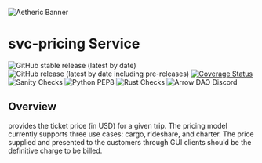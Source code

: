 ![Aetheric Banner](https://github.com/aetheric-oss/.github/raw/main/assets/readme-banner.png)

# svc-pricing Service

![GitHub stable release (latest by date)](https://img.shields.io/github/v/release/aetheric-oss/svc-pricing?sort=semver&color=green) ![GitHub release (latest by date including pre-releases)](https://img.shields.io/github/v/release/aetheric-oss/svc-pricing?include_prereleases) [![Coverage Status](https://coveralls.io/repos/github/aetheric-oss/svc-pricing/badge.svg?branch=develop)](https://coveralls.io/github/aetheric-oss/svc-pricing)
![Sanity Checks](https://github.com/aetheric-oss/svc-pricing/actions/workflows/sanity_checks.yml/badge.svg?branch=develop) ![Python PEP8](https://github.com/aetheric-oss/svc-pricing/actions/workflows/python_ci.yml/badge.svg?branch=develop) ![Rust Checks](https://github.com/aetheric-oss/svc-pricing/actions/workflows/rust_ci.yml/badge.svg?branch=develop) 
![Arrow DAO Discord](https://img.shields.io/discord/853833144037277726?style=plastic)

## Overview

provides the ticket price (in USD) for a given trip. The pricing model currently supports three use cases: cargo, rideshare, and charter.
The price supplied and presented to the customers through GUI clients should be the definitive charge to be billed.
